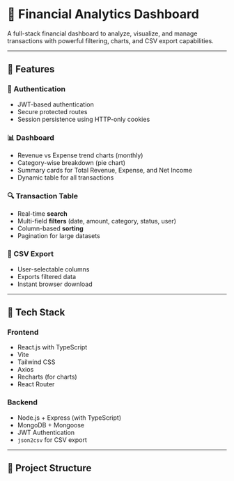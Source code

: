 # 💸 Financial Analytics Dashboard

A full-stack financial dashboard to analyze, visualize, and manage transactions with powerful filtering, charts, and CSV export capabilities.

---

## 🚀 Features

### 🔐 Authentication
- JWT-based authentication
- Secure protected routes
- Session persistence using HTTP-only cookies

### 📊 Dashboard
- Revenue vs Expense trend charts (monthly)
- Category-wise breakdown (pie chart)
- Summary cards for Total Revenue, Expense, and Net Income
- Dynamic table for all transactions

### 🔍 Transaction Table
- Real-time **search**
- Multi-field **filters** (date, amount, category, status, user)
- Column-based **sorting**
- Pagination for large datasets

### 📁 CSV Export
- User-selectable columns
- Exports filtered data
- Instant browser download

---

## 🧰 Tech Stack

### Frontend
- React.js with TypeScript
- Vite
- Tailwind CSS
- Axios
- Recharts (for charts)
- React Router

### Backend
- Node.js + Express (with TypeScript)
- MongoDB + Mongoose
- JWT Authentication
- `json2csv` for CSV export

---

## 📂 Project Structure

